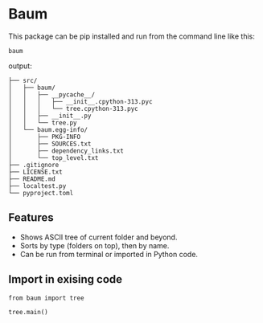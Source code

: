# Baum

This package can be pip installed and run from the command line like this:

```
baum
```

output:

```
├── src/
│   ├── baum/
│   │   ├── __pycache__/
│   │   │   ├── __init__.cpython-313.pyc
│   │   │   └── tree.cpython-313.pyc
│   │   ├── __init__.py
│   │   └── tree.py
│   └── baum.egg-info/
│       ├── PKG-INFO
│       ├── SOURCES.txt
│       ├── dependency_links.txt
│       └── top_level.txt
├── .gitignore
├── LICENSE.txt
├── README.md
├── localtest.py
└── pyproject.toml
```

## Features

- Shows ASCII tree of current folder and beyond.
- Sorts by type (folders on top), then by name.
- Can be run from terminal or imported in Python code.

## Import in exising code

```
from baum import tree

tree.main()
```
